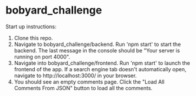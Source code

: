# bobyard_challenge

Start up instructions:

1. Clone this repo.
2. Navigate to bobyard_challenge/backend. Run 'npm start' to start the backend. The last message in the console should be "Your server is running on port 4000".
3. Navigate into bobyard_challenge/frontend. Run 'npm start' to launch the frontend of the app. If a search engine tab doesn't automatically open, navigate to http://localhost:3000/ in your browser.
4. You should see an empty comments page. Click the "Load All Comments From JSON" button to load all the comments.